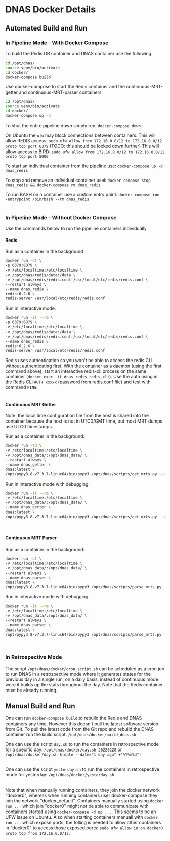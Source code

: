 # DNAS Docker Details

## Automated Build and Run

### In Pipeline Mode - With Docker Compose

To build the Redis DB container and DNAS container use the following:

```bash
cd /opt/dnas/
source venv/bin/activate
cd docker/
docker-compose build
```

Use docker-compose to start the Redis container and the continuous-MRT-getter and continuous-MRT-parser containers:

```bash
cd /opt/dnas/
source venv/bin/activate
cd docker/
docker-compose up -d
```

To shut the entire pipeline down simply run: `docker-compose down`

On Ubuntu the `ufw` may block connections between containers. This will allow REDIS access: `sudo ufw allow from 172.16.0.0/12 to 172.16.0.0/12 proto tcp port 6379` (TODO: this should be locked down further)
This will allow access to BIRD: `sudo ufw allow from 172.16.0.0/12 to 172.16.0.0/12 proto tcp port 8000`

To start an individual container from the pipeline use: `docker-compose up -d dnas_redis`

To stop and remove an individual container usei: `docker-compose stop dnas_redis && docker-compose rm dnas_redis`

To run BASH on a container use a custom entry point: `docker-compose run --entrypoint /bin/bash --rm dnas_redis`  
&nbsp;

### In Pipeline Mode - Without Docker Compose

Use the commands below to run the pipeline containers individually.

#### Redis

Run as a container in the background

```bash
docker run -dt \
-p 6379:6379 \
-v /etc/localtime:/etc/localtime \
-v /opt/dnas/redis/data:/data \
-v /opt/dnas/redis/redis.conf:/usr/local/etc/redis/redis.conf \
--restart always \
--name dnas_redis \
redis:6.2.6 \
redis-server /usr/local/etc/redis/redis.conf
```

Run in interactive mode:

```bash
docker run -it --rm \
-p 6379:6379 \
-v /etc/localtime:/etc/localtime \
-v /opt/dnas/redis/data:/data \
-v /opt/dnas/redis/redis.conf:/usr/local/etc/redis/redis.conf \
--name dnas_redis \
redis:6.2.6 \
redis-server /usr/local/etc/redis/redis.conf
```

Redis uses authentication so you won't be able to access the redis CLI without authenticating first. With the container as a daemon (using the first command above), start an interactive redis-cli process on the same container (`docker exec -it dnas_redis redis-cli`). Use the auth using in the Redis CLI `AUTH xxxxx` (password from redis.conf file) and test with command `PING`.  
&nbsp;

#### Continuous MRT Getter

Note: the local time configuration file from the host is shared into the container because the host is not in UTC0/GMT time, but most MRT dumps use UTC0 timestamps.

Run as a container in the background:

```bash
docker run -td \
-v /etc/localtime:/etc/localtime \
-v /opt/dnas_data/:/opt/dnas_data/ \
--restart always \
--name dnas_getter \
dnas:latest \
/opt/pypy3.8-v7.3.7-linux64/bin/pypy3 /opt/dnas/scripts/get_mrts.py --continuous --update
```

Run in interactive mode with debugging:

```bash
docker run -it --rm \
-v /etc/localtime:/etc/localtime \
-v /opt/dnas_data/:/opt/dnas_data/ \
--name dnas_getter \
dnas:latest \
/opt/pypy3.8-v7.3.7-linux64/bin/pypy3 /opt/dnas/scripts/get_mrts.py --continuous --update --debug
```
&nbsp;

#### Continuous MRT Parser

Run as a container in the background:

```bash
docker run -dt \
-v /etc/localtime:/etc/localtime \
-v /opt/dnas_data/:/opt/dnas_data/ \
--restart always \
--name dnas_parser \
dnas:latest \
/opt/pypy3.8-v7.3.7-linux64/bin/pypy3 /opt/dnas/scripts/parse_mrts.py --update --continuous --remove
```

Run in interactive mode with debugging:

```bash
docker run -it --rm \
-v /etc/localtime:/etc/localtime \
-v /opt/dnas_data/:/opt/dnas_data/ \
--restart always \
--name dnas_parser \
dnas:latest \
/opt/pypy3.8-v7.3.7-linux64/bin/pypy3 /opt/dnas/scripts/parse_mrts.py --update --continuous --remove --debug
```
&nbsp;

### In Retrospective Mode

The script `/opt/dnas/docker/cron_script.sh` can be scheduled as a cron job to run DNAS in a retrospective mode where it generates states for the previous day in a single run, on a daily basis, instead of continuous mode were it builds up the stats throughout the day. Note that the Redis container must be already running.

## Manual Build and Run

One can run `docker-compose build` to rebuild the Redis and DNAS containers any time. However this doesn't pull the latest software version from Git. To pull the latest code from the Git repo and rebuild the DNAS container run the build script: `/opt/dnas/docker/build_dnas.sh`

One can use the script `day.sh` to run the containers in retrospective mode for a specific day: `/opt/dnas/docker/day.sh 20220228` or `/opt/dnas/docker/day.sh $(date --date="1 day ago" +"%Y%m%d")`  
&nbsp;

One can use the script `yesterday.sh` to run the containers in retrospective mode for yesterday: `/opt/dnas/docker/yesterday.sh`  
&nbsp;

Note that when manually running containers, they join the docker network "docker0", whereas when running containers user docker-compose they join the network "docker_default". Containers manually started using `docker run ...` which join "docker0" might not be able to communicate with containers started using `docker-compuse -d up ...`. This seems to be an UFW issue on Ubuntu. Also when starting containers manuall with `docker run ...` which expose ports, the folling is needed to allow other containers in "docker0" to access those exposed ports: `sudo ufw allow in on docker0 proto tcp from 172.16.0.0/12`.
